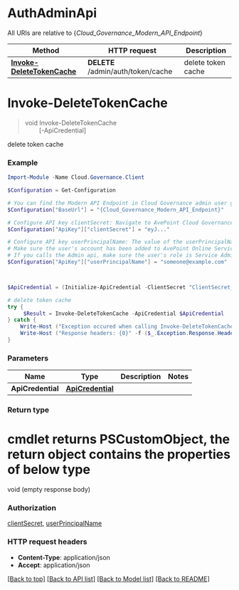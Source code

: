 # AuthAdminApi

All URIs are relative to {*Cloud_Governance_Modern_API_Endpoint*}

Method | HTTP request | Description
------------- | ------------- | -------------
[**Invoke-DeleteTokenCache**](AuthAdminApi.md#Invoke-DeleteTokenCache) | **DELETE** /admin/auth/token/cache | delete token cache


<a name="Invoke-DeleteTokenCache"></a>
# **Invoke-DeleteTokenCache**
> void Invoke-DeleteTokenCache<br>
> &nbsp;&nbsp;&nbsp;&nbsp;&nbsp;&nbsp;&nbsp;&nbsp;[-ApiCredential] <PSCustomObject><br>

delete token cache

### Example
```powershell
Import-Module -Name Cloud.Governance.Client

$Configuration = Get-Configuration

# You can find the Modern API Endpoint in Cloud Governance admin user guide for your environment.
$Configuration["BaseUrl"] = "{Cloud_Governance_Modern_API_Endpoint}"

# Configure API key clientSecret: Navigate to AvePoint Cloud Governance Settings > API Authentication Management to Obtain a client secret.
$Configuration["ApiKey"]["clientSecret"] = "eyJ..."

# Configure API key userPrincipalName: The value of the userPrincipalName parameter is the login name of a delegated user that will be used to invoke the AvePoint Cloud Governance API. 
# Make sure the user's account has been added to AvePoint Online Services and has the license for AvePoint Cloud Governance.
# If you calls the Admin api, make sure the user's role is Service Administrator for AvePoint Cloud Governance.
$Configuration["ApiKey"]["userPrincipalName"] = "someone@example.com"



$ApiCredential = (Initialize-ApiCredential -ClientSecret "ClientSecret_example" -UserPrincipalName "UserPrincipalName_example") # ApiCredential | 

# delete token cache
try {
     $Result = Invoke-DeleteTokenCache -ApiCredential $ApiCredential
} catch {
    Write-Host ("Exception occured when calling Invoke-DeleteTokenCache: {0}" -f ($_.ErrorDetails | ConvertFrom-Json))
    Write-Host ("Response headers: {0}" -f ($_.Exception.Response.Headers | ConvertTo-Json))
}
```

### Parameters

Name | Type | Description  | Notes
------------- | ------------- | ------------- | -------------
 **ApiCredential** | [**ApiCredential**](ApiCredential.md)|  | 

### Return type
# cmdlet returns PSCustomObject, the return object contains the properties of below type
void (empty response body)

### Authorization

[clientSecret](../README.md#clientSecret), [userPrincipalName](../README.md#userPrincipalName)

### HTTP request headers

 - **Content-Type**: application/json
 - **Accept**: application/json

[[Back to top]](#) [[Back to API list]](../README.md#documentation-for-api-endpoints) [[Back to Model list]](../README.md#documentation-for-models) [[Back to README]](../README.md)

